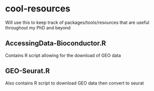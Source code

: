 # cool-resources
Will use this to keep track of packages/tools/resources that are useful throughout my PhD and beyond
## AccessingData-Bioconductor.R
Contains R script allowing for the download of GEO data
## GEO-Seurat.R
Also contains R script to download GEO data then convert to seurat
